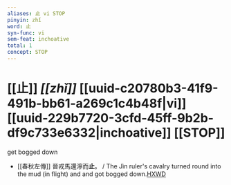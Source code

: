 ```yaml
---
aliases: 止 vi STOP
pinyin: zhǐ
word: 止
syn-func: vi
sem-feat: inchoative
total: 1
concept: STOP 
---
```

# [[止]] *[[zhǐ]]*  [[uuid-c20780b3-41f9-491b-bb61-a269c1c4b48f|vi]] [[uuid-229b7720-3cfd-45ff-9b2b-df9c733e6332|inchoative]] [[STOP]]
get bogged down
 - [[春秋左傳]] 晉戎馬還濘而**止**。 / The Jìn ruler's cavalry turned round into the mud (in flight) and and got bogged down.[HXWD](https://hxwd.org/textview.html?location=KR1e0001_tls_005-238a.4)